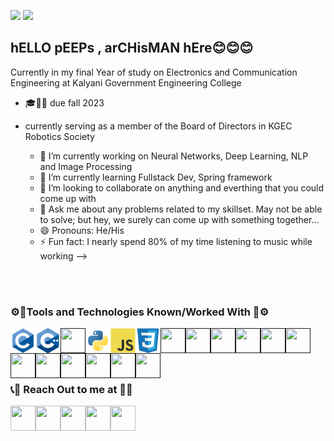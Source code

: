 <img src="https://giffiles.alphacoders.com/209/209661.gif" width="280" heigth="420"/> <img src="https://c.tenor.com/-K2MPdlOsxkAAAAC/digital-welcome.gif" heigth="420" width="280"/> 

## hELLO pEEPs , arCHisMAN hEre😊😊😊

 Currently in my final Year of study on Electronics and Communication Engineering at Kalyani Government Engineering College <br>
- 🎓👨‍🎓 due fall 2023 <br>
- currently serving as a member of the Board of Directors in KGEC Robotics Society <br>
                  
   - 🔭 I’m currently working on Neural Networks, Deep Learning, NLP and Image Processing
   - 🌱 I’m currently learning Fullstack Dev, Spring framework
   - 👯 I’m looking to collaborate on anything and everthing that you could come up with
   - 💬 Ask me about any problems related to my skillset. May not be able to solve; but hey, we surely can come up with something together...
   - 😄 Pronouns: He/His
   - ⚡ Fun fact: I nearly spend 80% of my time listening to music while working 
-->

<br>
<br>

### ⚙️🔧Tools and Technologies Known/Worked With  🔧⚙️<br/>
[<img align = "left" width = "40px" height = "40px" src = "https://github.com/devicons/devicon/blob/master/icons/c/c-original.svg"/>]()
[<img align = "left" width = "40px" height = "40px" src = "https://github.com/devicons/devicon/blob/master/icons/cplusplus/cplusplus-original.svg"/>]()
[<img align = "left" width = "40px" height = "40px" src = "https://cdn.jsdelivr.net/gh/devicons/devicon/icons/java/java-original-wordmark.svg"/>]()
[<img align = "left" width = "40px" height = "40px" src = "https://github.com/devicons/devicon/blob/master/icons/python/python-original.svg"/>]()
[<img align = "left" width = "40px" height = "40px" src = "https://github.com/devicons/devicon/blob/master/icons/javascript/javascript-original.svg"/>]()
[<img align = "left" width="40px" height="40px" src="https://github.com/devicons/devicon/blob/master/icons/css3/css3-original.svg"/>]()
[<img align = "left" width = "40px" height = "40px" src = "https://cdn.jsdelivr.net/gh/devicons/devicon/icons/php/php-plain.svg"/>]()
[<img align = "left" width = "40px" height = "40px" src = "https://cdn.jsdelivr.net/gh/devicons/devicon/icons/html5/html5-original-wordmark.svg"/>]()
[<img align = "left" width = "40px" height = "40px" src = "https://cdn.jsdelivr.net/gh/devicons/devicon/icons/tensorflow/tensorflow-original.svg"/>]()
[<img align = "left" width = "40px" height = "40px" src = "https://cdn.jsdelivr.net/gh/devicons/devicon/icons/opencv/opencv-original.svg"/>]()
[<img align = "left" width = "40px" height = "40px" src = "https://cdn.jsdelivr.net/gh/devicons/devicon/icons/vscode/vscode-original.svg"/>]()
[<img align = "left" width = "40px" height = "40px" src = "https://cdn.jsdelivr.net/gh/devicons/devicon/icons/arduino/arduino-original.svg"/>]()
[<img align = "left" width = "40px" height = "40px" src = "https://cdn.jsdelivr.net/gh/devicons/devicon/icons/git/git-original.svg"/>]()
[<img align = "left" width = "40px" height = "40px" src = "https://cdn.jsdelivr.net/gh/devicons/devicon/icons/aftereffects/aftereffects-original.svg"/>]()
[<img align = "left" width = "40px" height = "40px" src = "https://cdn.jsdelivr.net/gh/devicons/devicon/icons/photoshop/photoshop-line.svg"/>]()
[<img align = "left" width = "40px" height = "40px" src = "https://cdn.jsdelivr.net/gh/devicons/devicon/icons/angularjs/angularjs-original.svg"/>]()
[<img align = "left" width = "40px" height = "40px" src = "https://cdn.jsdelivr.net/gh/devicons/devicon/icons/spring/spring-original.svg"/>]()
[<img align = "left" width = "40px" height = "40px" src = "https://cdn.jsdelivr.net/gh/devicons/devicon/icons/premierepro/premierepro-original.svg"/>]() <br />

<br>
<br>

### 📞📧  Reach Out to me at  📧📞 ###
 [<img align = "left" width = "40px" height = "40px" src = "https://cdn.jsdelivr.net/gh/devicons/devicon/icons/linkedin/linkedin-original.svg"/>](https://www.linkedin.com/in/das-archisman-10027001/)
 [<img align = "left" width = "40px" height = "40px" src = "https://cdn.jsdelivr.net/gh/devicons/devicon/icons/twitter/twitter-original.svg"/>](https://twitter.com/Archism07434046)
 [<img align = "left" width = "40px" height = "40px" src = "https://cdn.jsdelivr.net/gh/devicons/devicon/icons/github/github-original.svg"/>](https://github.com/nightKnight112)
 [<img align = "left" width = "40px" height = "40px" src = "https://upload.wikimedia.org/wikipedia/commons/thumb/9/96/Instagram.svg/1200px-Instagram.svg.png"/>](https://www.instagram.com/archisman.das.165/?hl=en)
 [<img align = "left" width = "40px" height = "40px" src = "https://4.bp.blogspot.com/-V7wonDKo0Xo/XEB06ZwAZwI/AAAAAAAAG8A/qwb9DNIlUpYe5GrDmfQyjeFQ9y3MY04RgCK4BGAYYCw/s1600/Gmail%2BLogo.png"/>](archisman112358@gmail.com)
